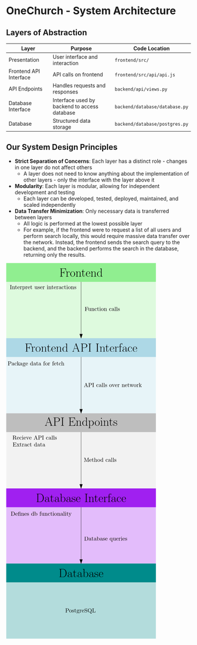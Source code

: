 # OneChurch - System Architecture

## Layers of Abstraction

| Layer | Purpose | Code Location |
|---|---|---|
| Presentation     | User interface and interaction                | `frontend/src/`|
| Frontend API Interface| API calls on frontend| `frontend/src/api/api.js` |
| API Endpoints | Handles requests and responses | `backend/api/views.py` |
| Database Interface | Interface used by backend to access database | `backend/database/database.py`|
| Database | Structured data storage| `backend/database/postgres.py`|

## Our System Design Principles

* **Strict Separation of Concerns**: Each layer has a distinct role - changes in one layer do not affect others
  * A layer does not need to know anything about the implementation of other layers - only the interface with the layer above it
* **Modularity**: Each layer is modular, allowing for independent development and testing
  * Each layer can be developed, tested, deployed, maintained, and scaled independently
* **Data Transfer Minimization**: Only necessary data is transferred between layers
  * All logic is performed at the lowest possible layer
  * For example, if the frontend were to request a list of all users and perform search locally, this would require massive data transfer over the network. Instead, the frontend sends the search query to the backend, and the backend performs the search in the database, returning only the results.

![Image](system_architecture_diagram.png)
